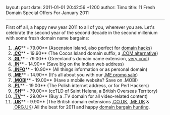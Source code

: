 layout: post
date: 2011-01-01 20:42:56 +1200
author: Timo
title: 11 Fresh Domain Special Offers For January 2011


----

First off all, a happy new year 2011 to all of you, wherever you are. Let's celebrate the second year of the second decade in the second millenium with some fresh domain name bargains:


1.  [**.AC**](https://iwantmyname.com/domains/ac-international-domain-name-registration-for-ascension-island)** - 79.00** (Ascension Island, also perfect for [domain hacks](https://iwantmyname.com/blog/2009/05/how-to-find-a-domain-hack.html))
2.  [**.CC**](https://iwantmyname.com/domains/cc-domain-name-registration-for-cocos-keeling-islands)** - 19.90** (The Cocos Island domain suffix, a [.COM alternative](https://iwantmyname.com/blog/2010/08/5-domain-extensions-for-your-personal-website.html))
3.  [**.GL**](https://iwantmyname.com/domains/gl-greenlandic-domain-name-registration-for-greenland)** - 79.00** (Greenland's domain name extension, [very cool](https://iwantmyname.com/blog/2010/09/cool-domain-hacks-using-the-gl-tld.html))
4.  [**.IN**](https://iwantmyname.com/domains/in-indian-domain-name-registration-for-india)** - 14.90** (Save big on the Indian web address)
5.  [**.INFO**](https://iwantmyname.com/domains/info-domain-name-registration-for-information)** - 10.90** (All things information or as personal domain)
6.  [**.ME**](https://iwantmyname.com/domains/me-montenegrean-domain-name-registration-for-montenegro)** - 14.90** (It's all about you with our [.ME promo sale](https://iwantmyname.com/domains/me-domain-sale-promo-offer))
7.  [**.MOBI**](https://iwantmyname.com/domains/mobi-domain-name-registration-for-mobile)** - 19.00** (Have a mobile website? Save on .MOBI)
8.  [**.PL**](https://iwantmyname.com/domains/pl-polish-domain-name-registration-for-poland)** - 19.00** (The Polish internet address, or for Perl Hackers)
9.  [**.SH**](https://iwantmyname.com/domains/sh-domain-name-registration-for-saint-helena)** - 79.00** (ccTLD of Saint Helena, a British Overseas Territory)
10.  [**.TV**](https://iwantmyname.com/domains/tv-tuvaluan-domain-name-registration-for-tuvalu)** - 29.00** (Buy a .TV domain for all video-related content)
11.  [**.UK**](https://iwantmyname.com/domains/co.uk-domain-name-registration-for-united-kingdom)** - 9.90** (The British domain extensions [.CO.UK](https://iwantmyname.com/domains/co.uk-domain-name-registration-for-united-kingdom), [.ME.UK](https://iwantmyname.com/domains/me.uk-domain-name-registration-for-united-kingdom) & [.ORG.UK](https://iwantmyname.com/domains/org.uk-domain-name-registration-for-united-kingdom))
All the best for 2011 and happy [domain bargain hunting](https://iwantmyname.com).
